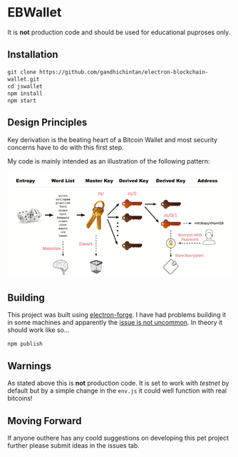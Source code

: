 # EBWallet



It is **not** production code and should be used for educational puproses only.

## Installation

```
git clone https://github.com/gandhichintan/electron-blockchain-wallet.git
cd jswallet
npm install
npm start
```

## Design Principles

Key derivation is the beating heart of a Bitcoin Wallet and most security concerns have to do with this first step.

My code is mainly intended as an illustration of the following pattern:

![Key Derivation](https://github.com/gandhichintan/electron-blockchain-wallet/blob/master/assets/Key%20Chain.png)

## Building

This project was built using [electron-forge](https://github.com/electron-userland/electron-forge). I have had problems building it in some machines and apparently the [issue is not uncommon](https://github.com/electron-userland/electron-forge/issues/434). In theory it should work like so...

```
npm publish
```

## Warnings

As stated above this is **not** production code. 
It is set to work with *testnet* by default but by a simple change in the `env.js` it could well function with real bitcoins!


## Moving Forward

If anyone outhere has any coold suggestions on developing this pet project further please submit ideas in the issues tab.
